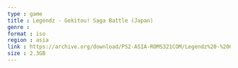 ```yaml
---
type : game
title : Legendz - Gekitou! Saga Battle (Japan)
genre : 
format : iso
region : asia
link : https://archive.org/download/PS2-ASIA-ROMS321COM/Legendz%20-%20Gekitou%21%20Saga%20Battle%20%28Japan%29.7z
size : 2.3GB
---
```

